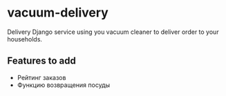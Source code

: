 # vacuum-delivery

Delivery Django service using you vacuum cleaner to deliver order to your households.


## Features to add

- Рейтинг заказов
- Функцию возвращения посуды
